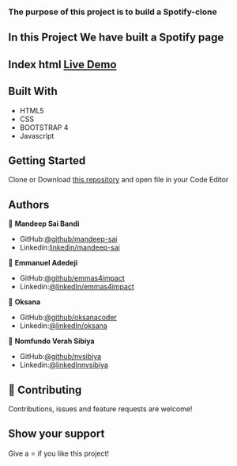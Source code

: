 ### The purpose of this project is to build a Spotify-clone
## In this Project We have built a Spotify page
## Index html [Live Demo](https://rawcdn.githack.com/emmas4impact/Buildweek1-Spotify-Clone/6239329807ccee73155a198d2840ed73e347cf54/login.html)

## Built With
- HTML5
- CSS
- BOOTSTRAP 4
- Javascript
## Getting Started
Clone or Download [this repository](https://github.com/emmas4impact/Buildweek1-Spotify-Clone) and open file in your Code Editor
## Authors
:bust_in_silhouette: **Mandeep Sai Bandi**
- GitHub:[@github/mandeep-sai](https://github.com/Mandeep-Sai)
- Linkedin:[linkedin/mandeep-sai](https://www.linkedin.com/in/mandeep-sai-5297b1104/)

:bust_in_silhouette: **Emmanuel Adedeji**
- GitHub:[@github/emmas4impact](https://github.com/emmas4impact)
- Linkedin:[@linkedIn/emmas4impact](https://www.linkedin.com/in/emmas4impact/)

:bust_in_silhouette: **Oksana**
- GitHub:[@github/oksanacoder](https://github.com/OksanaCoder)
- Linkedin:[@linkedIn/oksana](https://www.linkedin.com/in/ksena19/)


:bust_in_silhouette: **Nomfundo Verah Sibiya**
- GitHub:[@github/nvsibiya](https://github.com/nvsibiya)
- Linkedin:[@linkedInnvsibiya](http://linkedin.com/in/nomfundo-verah-sibiya-7180714b)
## :handshake: Contributing
Contributions, issues and feature requests are welcome!

## Show your support
Give a :star:️ if you like this project!
